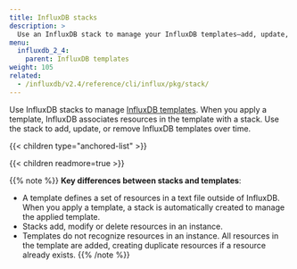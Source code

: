 ```yaml
---
title: InfluxDB stacks
description: >
  Use an InfluxDB stack to manage your InfluxDB templates—add, update, or remove templates over time.
menu:
  influxdb_2_4:
    parent: InfluxDB templates
weight: 105
related:
  - /influxdb/v2.4/reference/cli/influx/pkg/stack/
---
```


Use InfluxDB stacks to manage [InfluxDB templates](/influxdb/v2.4/influxdb-templates).
When you apply a template, InfluxDB associates resources in the template with a stack. Use the stack to add, update, or remove InfluxDB templates over time.

  {{< children type="anchored-list" >}}

  {{< children readmore=true >}}

{{% note %}}
**Key differences between stacks and templates**:

- A template defines a set of resources in a text file outside of InfluxDB. When you apply a template, a stack is automatically created to manage the applied template.
- Stacks add, modify or delete resources in an instance.
- Templates do not recognize resources in an instance. All resources in the template are added, creating duplicate resources if a resource already exists.
  {{% /note %}}
